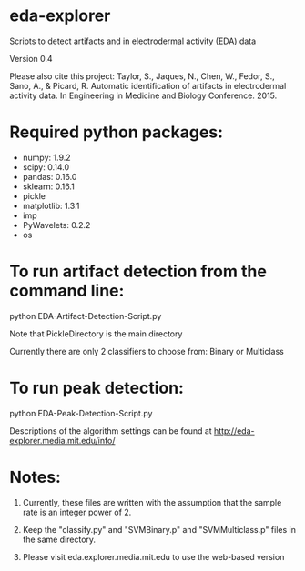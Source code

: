 eda-explorer
============

Scripts to detect artifacts and in electrodermal activity (EDA) data


Version 0.4

Please also cite this project:
Taylor, S., Jaques, N., Chen, W., Fedor, S., Sano, A., & Picard, R. Automatic identification of artifacts in electrodermal activity data. In Engineering in Medicine and Biology Conference. 2015.


Required python packages: 
===
- numpy: 1.9.2 
- scipy: 0.14.0 
- pandas: 0.16.0
- sklearn: 0.16.1
- pickle 
- matplotlib: 1.3.1 
- imp
- PyWavelets: 0.2.2
- os

To run artifact detection from the command line:
==
python EDA-Artifact-Detection-Script.py

Note that PickleDirectory is the main directory

Currently there are only 2 classifiers to choose from: Binary or Multiclass

To run peak detection:
==
python EDA-Peak-Detection-Script.py

Descriptions of the algorithm settings can be found at http://eda-explorer.media.mit.edu/info/

Notes:
===

1. Currently, these files are written with the assumption that the sample rate is an integer power of 2. 

2. Keep the "classify.py" and "SVMBinary.p" and "SVMMulticlass.p" files in the same directory.

3. Please visit eda.explorer.media.mit.edu to use the web-based version
